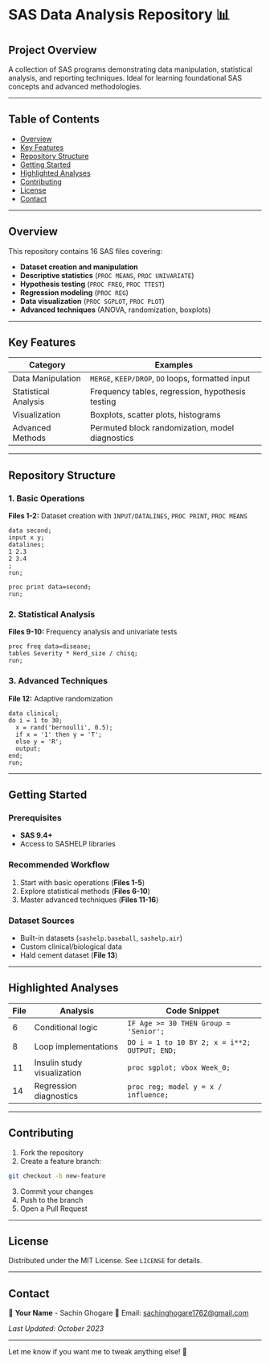 # SAS Data Analysis Repository 📊

## Project Overview

A collection of SAS programs demonstrating data manipulation, statistical analysis, and reporting techniques. Ideal for learning foundational SAS concepts and advanced methodologies.

---

## Table of Contents

- [Overview](#overview)
- [Key Features](#key-features)
- [Repository Structure](#repository-structure)
- [Getting Started](#getting-started)
- [Highlighted Analyses](#highlighted-analyses)
- [Contributing](#contributing)
- [License](#license)
- [Contact](#contact)

---

## Overview

This repository contains 16 SAS files covering:

- **Dataset creation and manipulation**
- **Descriptive statistics** (`PROC MEANS`, `PROC UNIVARIATE`)
- **Hypothesis testing** (`PROC FREQ`, `PROC TTEST`)
- **Regression modeling** (`PROC REG`)
- **Data visualization** (`PROC SGPLOT`, `PROC PLOT`)
- **Advanced techniques** (ANOVA, randomization, boxplots)

---

## Key Features

| **Category**              | **Examples**                                           |
|---------------------------|-------------------------------------------------------|
| Data Manipulation         | `MERGE`, `KEEP/DROP`, `DO` loops, formatted input      |
| Statistical Analysis      | Frequency tables, regression, hypothesis testing      |
| Visualization             | Boxplots, scatter plots, histograms                   |
| Advanced Methods          | Permuted block randomization, model diagnostics       |

---

## Repository Structure

### 1. Basic Operations

**Files 1-2:** Dataset creation with `INPUT/DATALINES`, `PROC PRINT`, `PROC MEANS`

```sas
data second;
input x y;
datalines;
1 2.3
2 3.4
;
run;

proc print data=second;
run;
```

### 2. Statistical Analysis

**Files 9-10:** Frequency analysis and univariate tests

```sas
proc freq data=disease;
tables Severity * Herd_size / chisq;
run;
```

### 3. Advanced Techniques

**File 12:** Adaptive randomization

```sas
data clinical;
do i = 1 to 30;
  x = rand('bernoulli', 0.5);
  if x = '1' then y = 'T';
  else y = 'R';
  output;
end;
run;
```

---

## Getting Started

### Prerequisites

- **SAS 9.4+**
- Access to SASHELP libraries

### Recommended Workflow

1. Start with basic operations (**Files 1-5**)
2. Explore statistical methods (**Files 6-10**)
3. Master advanced techniques (**Files 11-16**)

### Dataset Sources

- Built-in datasets (`sashelp.baseball`, `sashelp.air`)
- Custom clinical/biological data
- Hald cement dataset (**File 13**)

---

## Highlighted Analyses

| **File** | **Analysis**                         | **Code Snippet**                                |
|----------|--------------------------------------|------------------------------------------------|
| 6        | Conditional logic                   | `IF Age >= 30 THEN Group = 'Senior';`           |
| 8        | Loop implementations                | `DO i = 1 to 10 BY 2; x = i**2; OUTPUT; END;`   |
| 11       | Insulin study visualization         | `proc sgplot; vbox Week_0;`                     |
| 14       | Regression diagnostics              | `proc reg; model y = x / influence;`            |

---

## Contributing

1. Fork the repository
2. Create a feature branch:

```bash
git checkout -b new-feature
```

3. Commit your changes
4. Push to the branch
5. Open a Pull Request

---

## License

Distributed under the MIT License. See `LICENSE` for details.

---

## Contact

📧 **Your Name** - Sachin Ghogare 
📧 Email: [sachinghogare1762@gmail.com](mailto:sachinghogare1762@gmail.com)


_Last Updated: October 2023_

---

Let me know if you want me to tweak anything else! 🚀

